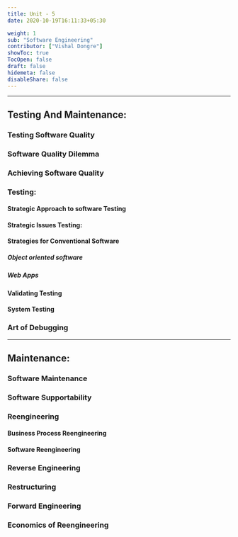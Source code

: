 ```yaml
---
title: Unit - 5
date: 2020-10-19T16:11:33+05:30

weight: 1
sub: "Software Engineering"
contributor: ["Vishal Dongre"]
showToc: true
TocOpen: false
draft: false
hidemeta: false
disableShare: false
---
```


---

## Testing And Maintenance:

### Testing Software Quality

### Software Quality Dilemma

### Achieving Software Quality

### Testing:

#### Strategic Approach to software Testing

#### Strategic Issues Testing:

#### Strategies for Conventional Software

##### Object oriented software

##### Web Apps

#### Validating Testing

#### System Testing

### Art of Debugging

---

## Maintenance:

### Software Maintenance

### Software Supportability

### Reengineering

#### Business Process Reengineering

#### Software Reengineering

### Reverse Engineering

### Restructuring

### Forward Engineering

### Economics of Reengineering
